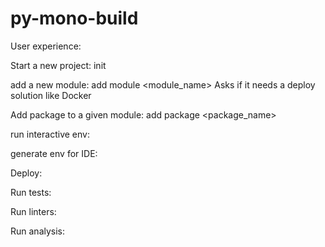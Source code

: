 # py-mono-build

User experience:

Start a new project:
init

add a new module:
add module <module_name>
Asks if it needs a deploy solution like Docker


Add package to a given module:
add package <package_name>

run interactive env:

generate env for IDE:

Deploy:

Run tests:

Run linters:

Run analysis:


